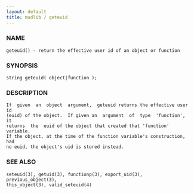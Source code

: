 ```yaml
---
layout: default
title: mudlib / geteuid
---
```






### NAME
    geteuid() - return the effective user id of an object or function


### SYNOPSIS
    string geteuid( object|function );


### DESCRIPTION
    If  given  an  object  argument,  geteuid returns the effective user id
    (euid) of the object.  If given an  argument  of  type  'function',  it
    returns  the  euid of the object that created that 'function' variable.
    If the object, at the time of the function variable's construction, had
    no euid, the object's uid is stored instead.


### SEE ALSO
    seteuid(3), getuid(3), functionp(3), export_uid(3), previous_object(3),
    this_object(3), valid_seteuid(4)



